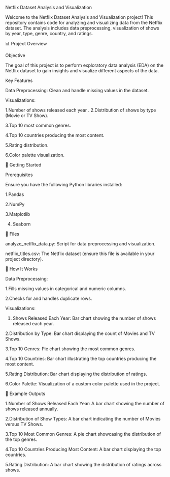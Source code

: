 Netflix Dataset Analysis and Visualization

Welcome to the Netflix Dataset Analysis and Visualization project! This repository contains code for analyzing and visualizing data from the Netflix dataset.
The analysis includes data preprocessing, visualization of shows by year, type, genre, country, and ratings.

📊 Project Overview

Objective

The goal of this project is to perform exploratory data analysis (EDA) on the Netflix dataset to gain insights and visualize different aspects of the data.

Key Features

Data Preprocessing: Clean and handle missing values in the dataset.

Visualizations:

1.Number of shows released each year
.
2.Distribution of shows by type (Movie or TV Show).

3.Top 10 most common genres.

4.Top 10 countries producing the most content.

5.Rating distribution.

6.Color palette visualization.

📂 Getting Started

Prerequisites

Ensure you have the following Python libraries installed:

1.Pandas

2.NumPy

3.Matplotlib

4. Seaborn

📜 Files

analyze_netflix_data.py: Script for data preprocessing and visualization.

netflix_titles.csv: The Netflix dataset (ensure this file is available in your project directory).

🧩 How It Works

Data Preprocessing:

1.Fills missing values in categorical and numeric columns.

2.Checks for and handles duplicate rows.

Visualizations:

1. Shows Released Each Year: Bar chart showing the number of shows released each year.

2.Distribution by Type: Bar chart displaying the count of Movies and TV Shows.

3.Top 10 Genres: Pie chart showing the most common genres.

4.Top 10 Countries: Bar chart illustrating the top countries producing the most content.

5.Rating Distribution: Bar chart displaying the distribution of ratings.

6.Color Palette: Visualization of a custom color palette used in the project.

📝 Example Outputs

1.Number of Shows Released Each Year: A bar chart showing the number of shows released annually.

2.Distribution of Show Types: A bar chart indicating the number of Movies versus TV Shows.

3.Top 10 Most Common Genres: A pie chart showcasing the distribution of the top genres.

4.Top 10 Countries Producing Most Content: A bar chart displaying the top countries.

5.Rating Distribution: A bar chart showing the distribution of ratings across shows.
